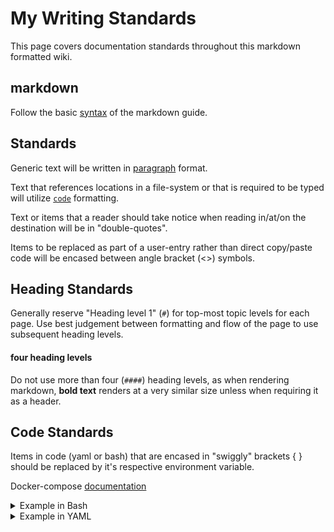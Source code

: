 # My Writing Standards

This page covers documentation standards throughout this markdown formatted wiki.

## markdown

Follow the basic [syntax](https://www.markdownguide.org/basic-syntax/) of the markdown guide.

## Standards

Generic text will be written in [paragraph](https://www.markdownguide.org/basic-syntax/#paragraphs-1) format.

Text that references locations in a file-system or that is required to be typed will utilize [`code`](https://www.markdownguide.org/basic-syntax/#code) formatting.

Text or items that a reader should take notice when reading in/at/on the destination will be in "double-quotes".

Items to be replaced as part of a user-entry rather than direct copy/paste code will be encased between angle bracket (<>) symbols.

## Heading Standards

Generally reserve "Heading level 1" (`#`) for top-most topic levels for each page. Use best judgement between formatting and flow of the page to use subsequent heading levels.

#### four heading levels

Do not use more than four (`####`) heading levels, as when rendering markdown, **bold text** renders at a very similar size unless when requiring it as a header.

## Code Standards

Items in code (yaml or bash) that are encased in "swiggly" brackets { } should be replaced by it's respective environment variable.

Docker-compose [documentation](https://docs.docker.com/compose/environment-variables/env-file/#interpolation)

<details><summary>Example in Bash</summary>

```bash
echo "Pinging Health Check Endpoint"

# using curl (10 second timeout, retry up to 5 times):
curl -m 10 --retry 5 https://hc-ping.com/{ping_key}/alexandria
```

</details>

<details><summary>Example in YAML</summary>

```yaml
web:
  environment:
    - DEBUG=${DEBUG}
```

</details>
